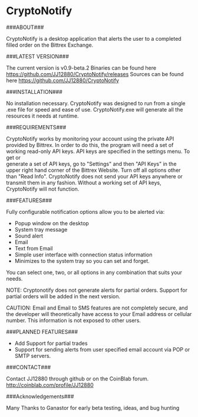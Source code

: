 CryptoNotify
============

###ABOUT###



CryptoNotify is a desktop application that alerts the user to a completed filled order on the Bittrex Exchange.

###LATEST VERSION###


The current version is v0.9-beta.2
Binaries can be found here https://github.com/JJ12880/CryptoNotify/releases
Sources can be found here  https://github.com/JJ12880/CryptoNotify



###INSTALLATION###


No installation necessary. CryptoNotify was designed to run from a single .exe file for speed and ease of use. 
CryptoNotify.exe will generate all the resources it needs at runtime. 




###REQUIREMENTS###


CryptoNotify works by monitoring your account using the private API provided by Bittrex. In order to do this, the 
program will need a set of working read-only API keys. API keys are specified in the settings menu. To get or  
generate a set of API keys, go to "Settings" and then "API Keys" in the upper right hand corner of the Bittrex Website. 
Turn off all options other than "Read Info". CryptoNotify does not send your API keys anywhere or transmit them
in any fashion. Without a working set of API keys, CryptoNotify will not function. 



###FEATURES###


Fully configurable notification options allow you to be alerted via:

+ Popup window on the desktop
+ System tray message
+ Sound alert
+ Email
+ Text from Email 
+ Simple user interface with connection status information
+ Minimizes to the system tray so you can set and forget. 

You can select one, two, or all options in any combination that suits your needs. 

NOTE: Cryptonotify does not generate alerts for partial orders. Support for partial orders will be added in the next version. 

CAUTION:  Email and Email to SMS features are not completely secure, and the developer will theoretically have access
to your Email address or cellular number. This information is not exposed to other users.


###PLANNED FEATURES###


+ Add Support for partial trades
+ Support for sending alerts from user specified email account via POP or SMTP servers. 


###CONTACT###

Contact JJ12880 through github or on the CoinBlab forum. 
http://coinblab.com/profile/JJ12880

###Acknowledgements###

Many Thanks to Ganastor for early beta testing, ideas, and bug hunting
